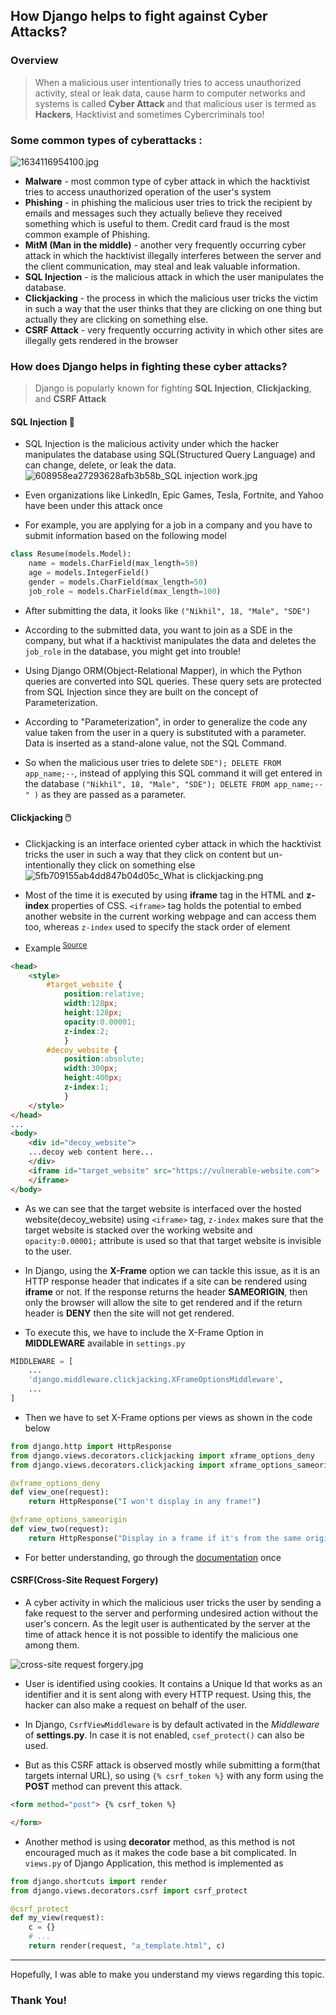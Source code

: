 ## How Django helps to fight against Cyber Attacks?

### Overview
>  When a malicious user intentionally tries to access unauthorized activity, steal or leak data, cause harm to computer networks and systems is called **Cyber Attack** and that malicious user is termed as **Hackers**, Hacktivist and sometimes Cybercriminals too!

### Some common types of cyberattacks : 
![1634116954100.jpg](https://cdn.hashnode.com/res/hashnode/image/upload/v1646890237979/G544w4_9q.jpg)
+ **Malware** - most common type of cyber attack in which the hacktivist tries to access unauthorized operation of the user's system
+ **Phishing** - in phishing the malicious user tries to trick the recipient by emails and messages such they actually believe they received something which is useful to them. Credit card fraud is the most common example of Phishing.
+ **MitM (Man in the middle)** - another very frequently occurring cyber attack in which the hacktivist illegally interferes between the server and the client communication, may steal and leak valuable information.
+ **SQL Injection** - is the malicious attack in which the user manipulates the database. 
+ **Clickjacking** - the process in which the malicious user tricks the victim in such a way that the user thinks that they are clicking on one thing but actually they are clicking on something else.
+ **CSRF Attack** - very frequently occurring activity in which other sites are illegally gets rendered in the browser

### How does Django helps in fighting these cyber attacks?
> Django is popularly known for fighting **SQL Injection**, **Clickjacking**, and **CSRF Attack**

#### SQL Injection 💉 
+ SQL Injection is the malicious activity under which the hacker manipulates the database using SQL(Structured Query Language) and can change, delete, or leak the data.
![608958ea27293628afb3b58b_SQL injection work.jpg](https://cdn.hashnode.com/res/hashnode/image/upload/v1646976061424/lz14mrH1j.jpg)

+ Even organizations like LinkedIn, Epic Games, Tesla, Fortnite, and Yahoo have been under this attack once

+ For example, you are applying for a job in a company and you have to submit information based on the following model

```py
class Resume(models.Model):
    name = models.CharField(max_length=50)
    age = models.IntegerField()
    gender = models.CharField(max_length=50)
    job_role = models.CharField(max_length=100)
```
+ After submitting the data, it looks like
```("Nikhil", 18, "Male", "SDE")```

+ According to the submitted data, you want to join as a SDE in the company, but what if a hacktivist manipulates the data and deletes the ```job_role``` in the database, you might get into trouble!

+ Using Django ORM(Object-Relational Mapper), in which the Python queries are converted into SQL queries. These query sets are protected from SQL Injection since they are built on the concept of Parameterization.

+ According to "Parameterization", in order to generalize the code any value taken from the user in a query is substituted with a parameter. Data is inserted as a stand-alone value, not the SQL Command.

+ So when the malicious user tries to delete ```SDE"); DELETE FROM app_name;--```, instead of applying this SQL command it will get entered in the database ```("Nikhil", 18, "Male", "SDE"); DELETE FROM app_name;--" )``` as they are passed as a parameter.


#### Clickjacking 🖱️

+ Clickjacking is an interface oriented cyber attack in which the hacktivist tricks the user in such a way that they click on content but un-intentionally they click on something else
![5fb709155ab4dd847b04d05c_What is clickjacking.png](https://cdn.hashnode.com/res/hashnode/image/upload/v1647062510318/OdoITXkqM.png)

+ Most of the time it is executed by using **iframe** tag in the HTML and **z-index** properties of CSS. ```<iframe>``` tag holds the potential to embed another website in the current working webpage and can access them too, whereas ```z-index``` used to specify the stack order of element

+ Example<sup> [ Source](https://portswigger.net/web-security/clickjacking)</sup>
```html
<head>
	<style>
		#target_website {
			position:relative;
			width:128px;
			height:128px;
			opacity:0.00001;
			z-index:2;
			}
		#decoy_website {
			position:absolute;
			width:300px;
			height:400px;
			z-index:1;
			}
	</style>
</head>
...
<body>
	<div id="decoy_website">
	...decoy web content here...
	</div>
	<iframe id="target_website" src="https://vulnerable-website.com">
	</iframe>
</body>
```
+ As we can see that the target website is interfaced over the hosted website(decoy_website) using ```<iframe>``` tag, ```z-index``` makes sure that the target website is stacked over the working website and ```opacity:0.00001;``` attribute is used so that that target website is invisible to the user.

+ In Django, using the **X-Frame** option we can tackle this issue, as it is an HTTP response header that indicates if a site can be rendered using **iframe**  or not. If the response returns the header **SAMEORIGIN**, then only the browser will allow the site to get rendered and if the return header is **DENY** then the site will not get rendered.

+ To execute this, we have to include the X-Frame Option in **MIDDLEWARE** available in ```settings.py```
```py
MIDDLEWARE = [
    ...
    'django.middleware.clickjacking.XFrameOptionsMiddleware',
    ...
]
```
 + Then we have to set X-Frame options per views as shown in the code below

```py
from django.http import HttpResponse
from django.views.decorators.clickjacking import xframe_options_deny
from django.views.decorators.clickjacking import xframe_options_sameorigin

@xframe_options_deny
def view_one(request):
    return HttpResponse("I won't display in any frame!")

@xframe_options_sameorigin
def view_two(request):
    return HttpResponse("Display in a frame if it's from the same origin as me.")
```
+ For better understanding, go through the [documentation](https://docs.djangoproject.com/en/4.0/ref/clickjacking/) once

#### CSRF(Cross-Site Request Forgery)  
+ A cyber activity in which the malicious user tricks the user by sending a fake request to the server and performing undesired action without the user's concern. As the legit user is authenticated by the server at the time of attack hence it is not possible to identify the malicious one among them.


![cross-site request forgery.jpg](https://cdn.hashnode.com/res/hashnode/image/upload/v1647634240794/E2QFJxOd2.jpg)

+ User is identified using cookies. It contains a Unique Id that works as an identifier and it is sent along with every HTTP request. Using this, the hacker can also make a request on behalf of the user.

+ In Django, ```CsrfViewMiddleware``` is by default activated in the *Middleware* of **settings.py**. In case it is not enabled, ```csef_protect()``` can also be used.

+ But as this CSRF attack is observed mostly while submitting a form(that targets internal URL), so using ```{% csrf_token %}``` with any form using the **POST** method can prevent this attack.

```html
<form method="post"> {% csrf_token %}

</form>
```

+ Another method is using **decorator** method, as this method is not encouraged much as it makes the code base a bit complicated. In ```views.py``` of Django Application, this method is implemented as 

```py
from django.shortcuts import render
from django.views.decorators.csrf import csrf_protect

@csrf_protect
def my_view(request):
    c = {}
    # ...
    return render(request, "a_template.html", c)
```

----

Hopefully, I was able to make you understand my views regarding this topic. 

### Thank You!





